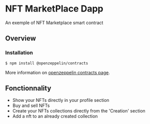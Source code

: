 # NFT MarketPlace Dapp

An exemple of NFT Marketplace smart contract

## Overview

### Installation

```console
$ npm install @openzeppelin/contracts
```

More information on [openzeppelin contracts page](https://github.com/OpenZeppelin/openzeppelin-contracts).

## Fonctionnality

- Show your NFTs directly in your profile section
- Buy and sell NFTs
- Create your NFTs collections directly from the 'Creation' section
- Add a nft to an already created collection
